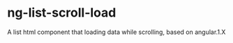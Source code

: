 # ng-list-scroll-load
A list html component that loading data while scrolling, based on angular.1.X
